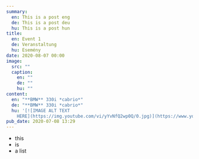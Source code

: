```yaml
---
summary:
  en: This is a post eng
  de: This is a post deu
  hu: This is a post hun
title:
  en: Event 1
  de: Veranstaltung
  hu: Esemény
date: 2020-08-07 00:00
image:
  src: ""
  caption:
    en: ""
    de: ""
    hu: ""
content:
  en: "**BMW** 330i *cabrio*"
  de: "**BMW** 330i *cabrio*"
  hu: '[![IMAGE ALT TEXT
    HERE](https://img.youtube.com/vi/yYvNfQ2wp0Q/0.jpg)](https://www.youtube.com/watch?v=yYvNfQ2wp0Q){:target="_blank"}'
pub_date: 2020-07-08 13:29
---
```

- this
- is
- a list
